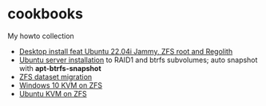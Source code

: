 # cookbooks
My howto collection
<br>
 - [Desktop install feat Ubuntu 22.04i Jammy, ZFS root and Regolith](jammy-desktop.md)
 - [Ubuntu server installation](focal-server.md) to RAID1 and btrfs subvolumes; auto snapshot with **apt-btrfs-snapshot**
 - [ZFS dataset migration](zfs.md)
 - [Windows 10 KVM on ZFS](KVM_Win10.md)
 - [Ubuntu KVM on ZFS](KVM_Ubuntu.md)

